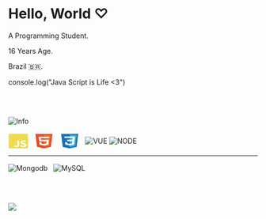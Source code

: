 <h1>Hello, World ♡</h1>
<p>A Programming Student.</p>
<p>16 Years Age.</p>
<p>Brazil 🇧🇷.</p>
<p>console.log("Java Script is Life <3")</p>

<br><br>

<img alt="Info" height="250" width="500" src="https://cdn.discordapp.com/attachments/857701858655076402/858827667229638706/Apresentacao_Colorida_em_Neon_de_Ascensao_das_Redes_Sociais.png">

<div style="display: inline_block"><br>
  <img align="center" alt="Java-Script" height="30" width="40" src="https://raw.githubusercontent.com/devicons/devicon/master/icons/javascript/javascript-plain.svg">&nbsp;&nbsp;
  <img align="center" alt="HTML" height="30" width="40" src="https://raw.githubusercontent.com/devicons/devicon/master/icons/html5/html5-original.svg">&nbsp;&nbsp;
  <img align="center" alt="CSS" height="30" width="40" src="https://raw.githubusercontent.com/devicons/devicon/master/icons/css3/css3-original.svg">&nbsp;&nbsp;
  <img align="center" alt="VUE" height="30" width="40" src="https://upload.wikimedia.org/wikipedia/commons/thumb/9/95/Vue.js_Logo_2.svg/1184px-Vue.js_Logo_2.svg.png">
  <img align="center" alt="NODE" height="30" width="70" src="https://www.mervcodes.com/wp-content/uploads/2017/12/nodejslogo.png">&nbsp;&nbsp;
</div>

<hr>

<div>
    <img align="center" alt="Mongodb" height="50" width="40" src="https://img.icons8.com/color/452/mongodb.png">&nbsp;&nbsp;
    <img align="center" alt="MySQL" height="63" width="75" src="https://marcas-logos.net/wp-content/uploads/2020/11/MySQL-logo.png">
</div>

<br><br>

<a href="https://instagram.com/jovemprogramador16/" target="_blank"><img src="https://img.shields.io/badge/-Instagram-%23E4405F?style=for-the-badge&logo=instagram&logoColor=white" target="_blank"></a>
